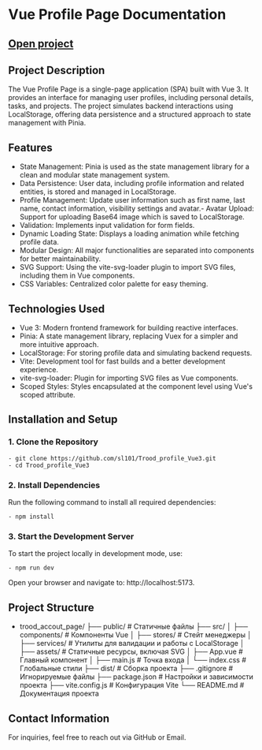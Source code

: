 # Vue Profile Page Documentation

## [Open project](https://sl101.github.io/Trood_profile_Vue3)

## Project Description
The Vue Profile Page is a single-page application (SPA) built with Vue 3. It provides an interface for managing user profiles, including personal details, tasks, and projects. The project simulates backend interactions using LocalStorage, offering data persistence and a structured approach to state management with Pinia.

## Features

 - State Management: Pinia is used as the state management library for a clean and modular state management system.
 - Data Persistence: User data, including profile information and related entities, is stored and managed in LocalStorage.
 - Profile Management: Update user information such as first name, last name, contact information, visibility settings and avatar.- Avatar Upload: Support for uploading Base64 image which is saved to LocalStorage.
 - Validation: Implements input validation for form fields.
 - Dynamic Loading State: Displays a loading animation while fetching profile data.
 - Modular Design: All major functionalities are separated into components for better maintainability.
 - SVG Support: Using the vite-svg-loader plugin to import SVG files, including them in Vue components.
 - CSS Variables: Centralized color palette for easy theming.

## Technologies Used
 - Vue 3: Modern frontend framework for building reactive interfaces.
 - Pinia: A state management library, replacing Vuex for a simpler and more intuitive approach.
 - LocalStorage: For storing profile data and simulating backend requests.
 - Vite: Development tool for fast builds and a better development experience.
 - vite-svg-loader: Plugin for importing SVG files as Vue components.
 - Scoped Styles: Styles encapsulated at the component level using Vue's scoped attribute.

## Installation and Setup

### 1. Clone the Repository

	- git clone https://github.com/sl101/Trood_profile_Vue3.git
	- cd Trood_profile_Vue3

### 2. Install Dependencies
Run the following command to install all required dependencies:

	- npm install

### 3. Start the Development Server
To start the project locally in development mode, use:

	- npm run dev

Open your browser and navigate to: http://localhost:5173.

## Project Structure

- trood_accout_page/
  ├── public/              # Статичные файлы
  ├── src/
  │   ├── components/      # Компоненты Vue
  │   ├── stores/          # Стейт менеджеры
  │   ├── services/        # Утилиты для валидации и работы с LocalStorage
  │   ├── assets/          # Статичные ресурсы, включая SVG
  │   ├── App.vue          # Главный компонент
  │   ├── main.js          # Точка входа
  │   └── index.css        # Глобальные стили
  ├── dist/                # Сборка проекта
  ├── .gitignore           # Игнорируемые файлы
  ├── package.json         # Настройки и зависимости проекта
  ├── vite.config.js       # Конфигурация Vite
  └── README.md            # Документация проекта


## Contact Information

For inquiries, feel free to reach out via GitHub or Email.